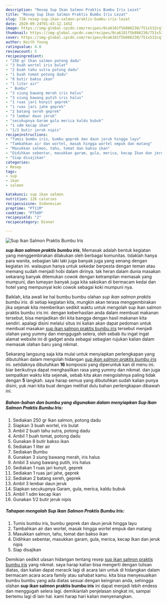 ```yaml
---
description: "Resep Sup Ikan Salmon Praktis Bumbu Iris Lezat"
title: "Resep Sup Ikan Salmon Praktis Bumbu Iris Lezat"
slug: 728-resep-sup-ikan-salmon-praktis-bumbu-iris-lezat
date: 2020-09-24T01:43:12.145Z
image: https://img-global.cpcdn.com/recipes/0ca6101f5b886230/751x532cq70/sup-ikan-salmon-praktis-bumbu-iris-foto-resep-utama.jpg
thumbnail: https://img-global.cpcdn.com/recipes/0ca6101f5b886230/751x532cq70/sup-ikan-salmon-praktis-bumbu-iris-foto-resep-utama.jpg
cover: https://img-global.cpcdn.com/recipes/0ca6101f5b886230/751x532cq70/sup-ikan-salmon-praktis-bumbu-iris-foto-resep-utama.jpg
author: Keith Young
ratingvalue: 4.8
reviewcount: 5
recipeingredient:
- "250 gr Ikan salmon potong dadu"
- "3 buah wortel iris bulat"
- "2 buah tahu sutra potong dadu"
- "1 buah tomat potong dadu"
- "8 butir bakso ikan"
- "1 liter air"
- " Bumbu"
- "3 siung bawang merah iris halus"
- "3 siung bawang putih iris halus"
- "1 ruas jari kunyit geprek"
- "1 ruas jari jahe geprek"
- "2 batang sereh geprek"
- "3 lembar daun jeruk"
- "secukupnya Garam gula merica kaldu bubuk"
- "1 sdm kecap ikan"
- "1/2 butir jeruk nipis"
recipeinstructions:
- "Tumis bumbu iris, bumbu geprek dan daun jeruk hingga layu"
- "Tambahkan air dan wortel, masak hingga wortel empuk dan matang"
- "Masukkan salmon, tahu, tomat dan bakso ikan"
- "Didihkan sebentar, masukkan garam, gula, merica, kecap Ikan dan jeruk nipis"
- "Siap disajikan"
categories:
- Resep
tags:
- sup
- ikan
- salmon

katakunci: sup ikan salmon 
nutrition: 126 calories
recipecuisine: Indonesian
preptime: "PT11M"
cooktime: "PT56M"
recipeyield: "2"
recipecategory: Dinner

---
```



![Sup Ikan Salmon Praktis Bumbu Iris](https://img-global.cpcdn.com/recipes/0ca6101f5b886230/751x532cq70/sup-ikan-salmon-praktis-bumbu-iris-foto-resep-utama.jpg)

<b><i>sup ikan salmon praktis bumbu iris</i></b>, Memasak adalah bentuk kegiatan yang menggembirakan dilakukan oleh berbagai komunitas. tidaklah hanya para wanita, sebagian laki laki juga banyak juga yang senang dengan kegiatan ini. walaupun hanya untuk sekedar berpesta dengan teman atau memang sudah menjadi hobi dalam dirinya. tak heran dalam dunia masakan sekarang banyak ditemukan cowok dengan ketrampilan memasak yang mumpuni, dan lumayan banyak juga kita saksikan di bermacam kedai dan hotel yang mempunyai koki cowok sebagai koki mumpuni nya.

Baiklah, kita awali ke hal bumbu bumbu olahan <i>sup ikan salmon praktis bumbu iris</i>. di setiap kegiatan kita, mungkin akan terasa menggembirakan jika sejenak kita memberikan sedikit waktu untuk mengolah sup ikan salmon praktis bumbu iris ini. dengan keberhasilan anda dalam membuat makanan tersebut, bisa menjadikan diri kita bangga dengan hasil makanan kita sendiri. apalagi disini melalui situs ini kalian akan dapat pedoman untuk membuat masakan <u>sup ikan salmon praktis bumbu iris</u> tersebut menjadi olahan yang yummy dan menggugah selera, oleh sebab itu ingat ingat alamat website ini di gadget anda sebagai sebagian rujukan kalian dalam memasak olahan baru yang nikmat.




Sekarang langsung saja kita mulai untuk menyiapkan perlengkapan yang dibutuhkan dalam mengolah hidangan <u><i>sup ikan salmon praktis bumbu iris</i></u> ini. setidaknya dibutuhkan <b>16</b> komposisi yang diperuntuk kan di menu ini. biar berikutnya dapat menghasilkan rasa yang yummy dan nikmat. dan juga sempatkan waktu kita sejenak, sebab kita akan mengolahnya paling tidak dengan <b>5</b> langkah. saya harap semua yang dibutuhkan sudah kalian punya disini, yuk mari kita buat dengan melihat dulu bahan perlengkapan dibawah ini.

<!--inarticleads1-->

##### Bahan-bahan dan bumbu yang digunakan dalam menyiapkan Sup Ikan Salmon Praktis Bumbu Iris:

1. Sediakan 250 gr Ikan salmon, potong dadu
1. Siapkan 3 buah wortel, iris bulat
1. Ambil 2 buah tahu sutra, potong dadu
1. Ambil 1 buah tomat, potong dadu
1. Gunakan 8 butir bakso ikan
1. Sediakan 1 liter air
1. Sediakan  Bumbu
1. Gunakan 3 siung bawang merah, iris halus
1. Ambil 3 siung bawang putih, iris halus
1. Sediakan 1 ruas jari kunyit, geprek
1. Sediakan 1 ruas jari jahe, geprek
1. Sediakan 2 batang sereh, geprek
1. Ambil 3 lembar daun jeruk
1. Siapkan secukupnya Garam, gula, merica, kaldu bubuk
1. Ambil 1 sdm kecap ikan
1. Gunakan 1/2 butir jeruk nipis




<!--inarticleads2-->

##### Tahapan mengolah Sup Ikan Salmon Praktis Bumbu Iris:

1. Tumis bumbu iris, bumbu geprek dan daun jeruk hingga layu
1. Tambahkan air dan wortel, masak hingga wortel empuk dan matang
1. Masukkan salmon, tahu, tomat dan bakso ikan
1. Didihkan sebentar, masukkan garam, gula, merica, kecap Ikan dan jeruk nipis
1. Siap disajikan




Demikian sedikit ulasan hidangan tentang resep <u>sup ikan salmon praktis bumbu iris</u> yang nikmat. saya harap kalian bisa mengerti dengan tulisan diatas, dan kalian dapat meracik lagi di acara lain untuk di hidangkan dalam bermacam acara acara family atau sahabat kamu. kita bisa menyesuaikan bumbu bumbu yang ada diatas sesuai dengan keinginan anda, sehingga olahan <b>sup ikan salmon praktis bumbu iris</b> ini dapat menjadi lebih endess dan menggugah selera lagi. demikianlah penjelasan singkat ini, sampai bertemu lagi di lain hal. kami harap hari kalian menyenangkan.
